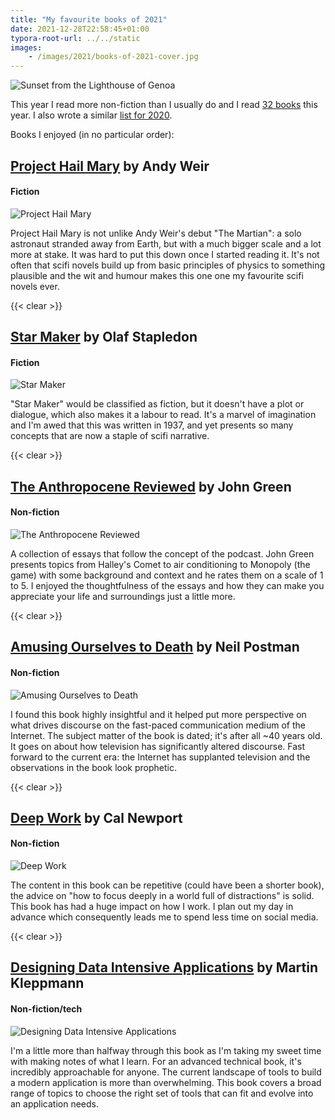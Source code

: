 ```yaml
---
title: "My favourite books of 2021"
date: 2021-12-28T22:58:45+01:00
typora-root-url: ../../static
images:
    - /images/2021/books-of-2021-cover.jpg
---
```


![Sunset from the Lighthouse of Genoa](/images/2021/books-of-2021-cover.jpg)

This year I read more non-fiction than I usually do and I read [32 books](https://www.goodreads.com/user/year_in_books/2021/7515314) this year. I also wrote a similar [list for 2020](https://gaganpreet.in/posts/books-of-2020/).

<!--more-->

Books I enjoyed (in no particular order):

## [Project Hail Mary](https://www.goodreads.com/book/show/54493401-project-hail-mary) by Andy Weir

#### Fiction

![Project Hail Mary](/images/2021/project_hail_mary.jpg#floatleft)

Project Hail Mary is not unlike Andy Weir's debut "The Martian": a solo astronaut stranded away from Earth, but with a much bigger scale and a lot more at stake. It was hard to put this down once I started reading it. It's not often that scifi novels build up from basic principles of physics to something plausible and the wit and humour makes this one one my favourite scifi novels ever.

{{< clear >}}


## [Star Maker](https://www.goodreads.com/book/show/525304.Star_Maker) by Olaf Stapledon 

#### Fiction

![Star Maker](/images/2021/starmaker.jpg#floatleft)

"Star Maker" would be classified as fiction, but it doesn't have a plot or dialogue, which also makes it a labour to read. It's a marvel of imagination and I'm awed that this was written in 1937, and yet presents so many concepts that are now a staple of scifi narrative.

{{< clear >}}

## [The Anthropocene Reviewed](https://www.goodreads.com/book/show/55145261-the-anthropocene-reviewed) by John Green 

#### Non-fiction

![The Anthropocene Reviewed](/images/2021/the_anthropocene_reviewed.jpg#floatleft)

A collection of essays that follow the concept of the podcast. John Green presents topics from Halley's Comet to air conditioning to Monopoly (the game) with some background and context and he rates them on a scale of 1 to 5. I enjoyed the thoughtfulness of the essays and how they can make you appreciate your life and surroundings just a little more.

{{< clear >}}

## [Amusing Ourselves to Death](https://www.goodreads.com/book/show/6594462-amusing-ourselves-to-death) by Neil Postman 

#### Non-fiction

![Amusing Ourselves to Death](/images/2021/amusing_ourselves_to_death.jpg#floatleft)

I found this book highly insightful and it helped put more perspective on what drives discourse on the fast-paced communication medium of the Internet. The subject matter of the book is dated; it's after all ~40 years old.  It goes on about how television has significantly altered discourse.  Fast forward to the current era: the Internet has supplanted television and the observations in the book look prophetic.

{{< clear >}}

## [Deep Work](https://www.goodreads.com/book/show/25744928-deep-work) by Cal Newport 

#### Non-fiction

![Deep Work](/images/2021/deep_work.jpg#floatleft)

The content in this book can be repetitive (could have been a shorter book), the advice on "how to focus deeply in a world full of distractions" is solid. This book has had a huge impact on how I work. I plan out my day in advance which consequently leads me to spend less time on social media.

{{< clear >}}

## [Designing Data Intensive Applications](https://www.goodreads.com/book/show/23463279-designing-data-intensive-applications) by Martin Kleppmann 

#### Non-fiction/tech

![Designing Data Intensive Applications](/images/2021/designing_data_intensive_applications.jpg#floatleft)

I'm a little more than halfway through this book as I'm taking my sweet time with making notes of what I learn. For an advanced technical book, it's incredibly approachable for anyone. The current landscape of tools to build a modern application is more than overwhelming. This book covers a broad range of topics to choose the right set of tools that can fit and evolve into an application needs.
